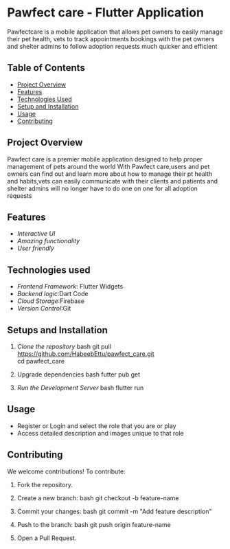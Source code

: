 # Pawfect care - Flutter Application
 Pawfectcare is a mobile application that allows pet owners to easily manage their pet health,
 vets to track appointments bookings with the pet owners and shelter admins 
 to follow adoption requests much quicker and efficient


## Table of Contents
- [Project Overview](#project-overview)
- [Features](#features)
- [Technologies Used](#technologies-used)
- [Setup and Installation](#setup-and-installation)
- [Usage](#usage)
- [Contributing](#contributing)


## Project Overview
 Pawfect care is a premier mobile application designed to help proper management of pets around the world
 With Pawfect care,users and pet owners can find out and learn more about how to manage their pt health and
 habits,vets can easily communicate with their clients and patients and shelter admins will no longer
 have to do one on one for all adoption requests
 
## Features
- *Interactive UI*
- *Amazing functionality*
- *User friendly*

## Technologies used
 - *Frontend Framework*: Flutter Widgets
 - *Backend logic*:Dart Code
 - *Cloud Storage*:Firebase
 - *Version Control*:Git 

## Setups and Installation
1. *Clone the repository*
   bash
   git pull https://github.com/HabeebEttu/pawfect_care.git    
   cd pawfect_care

2. Upgrade dependencies
   bash
   futter pub get

3. *Run the Development Server*
    bash
    flutter run

## Usage
 - Register or Login and select the role that you are or play
 - Access detailed description and images unique to that role

## Contributing
  We welcome contributions! To contribute:
1. Fork the repository.
2. Create a new branch:
   bash
   git checkout -b feature-name

3. Commit your changes:
   bash
   git commit -m "Add feature description"

4. Push to the branch:
   bash
   git push origin feature-name

5. Open a Pull Request.
